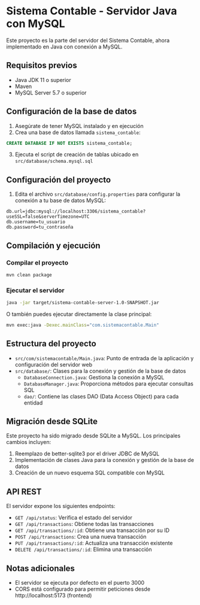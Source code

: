 # Sistema Contable - Servidor Java con MySQL

Este proyecto es la parte del servidor del Sistema Contable, ahora implementado en Java con conexión a MySQL.

## Requisitos previos

- Java JDK 11 o superior
- Maven
- MySQL Server 5.7 o superior

## Configuración de la base de datos

1. Asegúrate de tener MySQL instalado y en ejecución
2. Crea una base de datos llamada `sistema_contable`:

```sql
CREATE DATABASE IF NOT EXISTS sistema_contable;
```

3. Ejecuta el script de creación de tablas ubicado en `src/database/schema.mysql.sql`

## Configuración del proyecto

1. Edita el archivo `src/database/config.properties` para configurar la conexión a tu base de datos MySQL:

```properties
db.url=jdbc:mysql://localhost:3306/sistema_contable?useSSL=false&serverTimezone=UTC
db.username=tu_usuario
db.password=tu_contraseña
```

## Compilación y ejecución

### Compilar el proyecto

```bash
mvn clean package
```

### Ejecutar el servidor

```bash
java -jar target/sistema-contable-server-1.0-SNAPSHOT.jar
```

O también puedes ejecutar directamente la clase principal:

```bash
mvn exec:java -Dexec.mainClass="com.sistemacontable.Main"
```

## Estructura del proyecto

- `src/com/sistemacontable/Main.java`: Punto de entrada de la aplicación y configuración del servidor web
- `src/database/`: Clases para la conexión y gestión de la base de datos
  - `DatabaseConnection.java`: Gestiona la conexión a MySQL
  - `DatabaseManager.java`: Proporciona métodos para ejecutar consultas SQL
  - `dao/`: Contiene las clases DAO (Data Access Object) para cada entidad

## Migración desde SQLite

Este proyecto ha sido migrado desde SQLite a MySQL. Los principales cambios incluyen:

1. Reemplazo de better-sqlite3 por el driver JDBC de MySQL
2. Implementación de clases Java para la conexión y gestión de la base de datos
3. Creación de un nuevo esquema SQL compatible con MySQL

## API REST

El servidor expone los siguientes endpoints:

- `GET /api/status`: Verifica el estado del servidor
- `GET /api/transactions`: Obtiene todas las transacciones
- `GET /api/transactions/:id`: Obtiene una transacción por su ID
- `POST /api/transactions`: Crea una nueva transacción
- `PUT /api/transactions/:id`: Actualiza una transacción existente
- `DELETE /api/transactions/:id`: Elimina una transacción

## Notas adicionales

- El servidor se ejecuta por defecto en el puerto 3000
- CORS está configurado para permitir peticiones desde http://localhost:5173 (frontend)